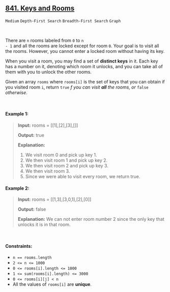 ## [841. Keys and Rooms](https://leetcode.com/problems/keys-and-rooms/)

<code>Medium</code> <code>Depth-First Search</code> <code>Breadth-First Search</code> <code>Graph</code>

<br>

There are <code>n</code> rooms labeled from <code>0</code> to <code>n - 1</code> and all the rooms are locked except for room <code>0</code>. Your goal is to visit all the rooms. However, you cannot enter a locked room without having its key.

When you visit a room, you may find a set of __distinct keys__ in it. Each key has a number on it, denoting which room it unlocks, and you can take all of them with you to unlock the other rooms.

Given an array <code>rooms</code> where <code>rooms[i]</code> is the set of keys that you can obtain if you visited room <code>i</code>, return <code>true</code> *f you can visit __all__ the rooms, or* <code>false</code> *otherwise*.

<br>

#### Example 1:

> __Input:__ rooms = [[1],[2],[3],[]]
>
> __Output:__ true
>
> __Explanation:__
>
> 1. We visit room 0 and pick up key 1.
> 2. We then visit room 1 and pick up key 2.
> 3. We then visit room 2 and pick up key 3.
> 4. We then visit room 3.
> 5. Since we were able to visit every room, we return true.

#### Example 2:

> __Input:__ rooms = [[1,3],[3,0,1],[2],[0]]
>
> __Output:__ false
>
> __Explanation:__ We can not enter room number 2 since the only key that unlocks it is in that room.

<br>

#### Constraints:

- <code>n == rooms.length</code>
- <code>2 <= n <= 1000</code>
- <code>0 <= rooms[i].length <= 1000</code>
- <code>1 <= sum(rooms[i].length) <= 3000</code>
- <code>0 <= rooms[i][j] < n</code>
- All the values of <code>rooms[i]</code> are __unique__.
